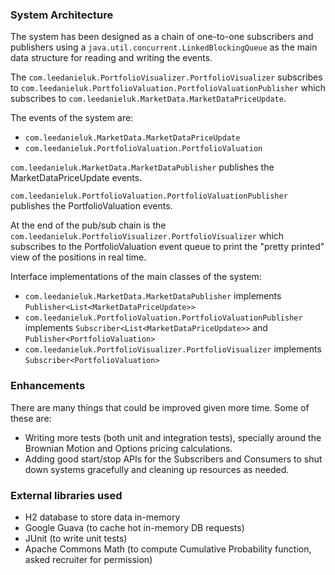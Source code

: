 ### System Architecture

The system has been designed as a chain of one-to-one subscribers and publishers using a `java.util.concurrent.LinkedBlockingQueue` as the main data structure for reading and writing the events.

The `com.leedanieluk.PortfolioVisualizer.PortfolioVisualizer` subscribes to `com.leedanieluk.PortfolioValuation.PortfolioValuationPublisher` which subscribes to `com.leedanieluk.MarketData.MarketDataPriceUpdate`.

The events of the system are:
* `com.leedanieluk.MarketData.MarketDataPriceUpdate`
* `com.leedanieluk.PortfolioValuation.PortfolioValuation`

`com.leedanieluk.MarketData.MarketDataPublisher` publishes the MarketDataPriceUpdate events.

`com.leedanieluk.PortfolioValuation.PortfolioValuationPublisher` publishes the PortfolioValuation events.

At the end of the pub/sub chain is the `com.leedanieluk.PortfolioVisualizer.PortfolioVisualizer` which subscribes to the PortfolioValuation event queue to print the "pretty printed" view of the positions in real time.

Interface implementations of the main classes of the system:
* `com.leedanieluk.MarketData.MarketDataPublisher` implements `Publisher<List<MarketDataPriceUpdate>>`
* `com.leedanieluk.PortfolioValuation.PortfolioValuationPublisher` implements `Subscriber<List<MarketDataPriceUpdate>>` and `Publisher<PortfolioValuation>`
* `com.leedanieluk.PortfolioVisualizer.PortfolioVisualizer` implements `Subscriber<PortfolioValuation>`

### Enhancements
There are many things that could be improved given more time. Some of these are:
* Writing more tests (both unit and integration tests), specially around the Brownian Motion and Options pricing calculations.
* Adding good start/stop APIs for the Subscribers and Consumers to shut down systems gracefully and cleaning up resources as needed.

### External libraries used
* H2 database to store data in-memory
* Google Guava (to cache hot in-memory DB requests)
* JUnit (to write unit tests)
* Apache Commons Math (to compute Cumulative Probability function, asked recruiter for permission)
